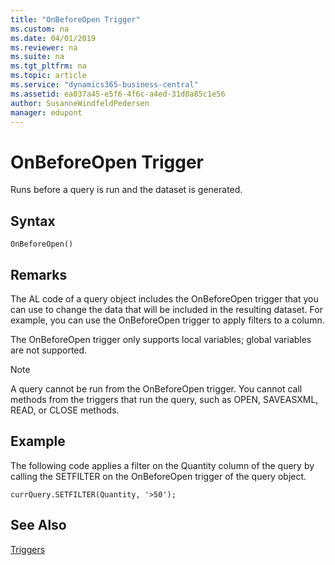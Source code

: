 ```yaml
---
title: "OnBeforeOpen Trigger"
ms.custom: na
ms.date: 04/01/2019
ms.reviewer: na
ms.suite: na
ms.tgt_pltfrm: na
ms.topic: article
ms.service: "dynamics365-business-central"
ms.assetid: ea037a45-e5f6-4f6c-a4ed-31d0a85c1e56
author: SusanneWindfeldPedersen
manager: edupont
---
```




# OnBeforeOpen Trigger
Runs before a query is run and the dataset is generated.  

## Syntax  

```
OnBeforeOpen()  
```  

## Remarks  
 The AL code of a query object includes the OnBeforeOpen trigger that you can use to change the data that will be included in the resulting dataset. For example, you can use the OnBeforeOpen trigger to apply filters to a column.  

 The OnBeforeOpen trigger only supports local variables; global variables are not supported.  

> [!NOTE]  
>  A query cannot be run from the OnBeforeOpen trigger. You cannot call methods from the triggers that run the query, such as OPEN, SAVEASXML, READ, or CLOSE methods.  

## Example  
 The following code applies a filter on the Quantity column of the query by calling the SETFILTER on the OnBeforeOpen trigger of the query object.  

```  
currQuery.SETFILTER(Quantity, '>50');  
```  

## See Also  
[Triggers](devenv-triggers.md)  


